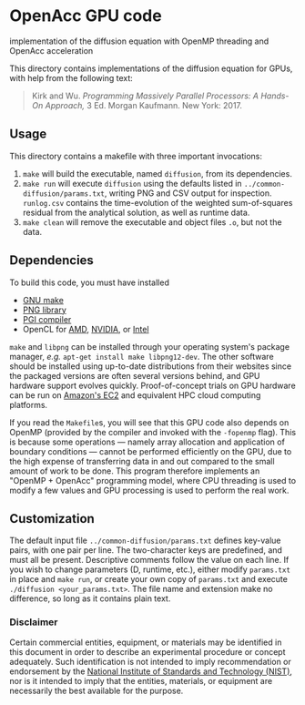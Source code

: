 # OpenAcc GPU code

implementation of the diffusion equation with
OpenMP threading and OpenAcc acceleration

This directory contains implementations of the diffusion equation for GPUs, with help from the following text:
> Kirk and Wu. *Programming Massively Parallel Processors: A Hands-On Approach,* 3 Ed. Morgan Kaufmann. New York: 2017.

## Usage

This directory contains a makefile with three important invocations:
 1. ```make``` will build the executable, named ```diffusion```,
    from its dependencies.
 2. ```make run``` will execute ```diffusion``` using the defaults listed in
    ```../common-diffusion/params.txt```, writing PNG and CSV output for
    inspection. ```runlog.csv``` contains the time-evolution of the weighted
    sum-of-squares residual from the analytical solution, as well as runtime
    data.
 3. ```make clean``` will remove the executable and object files ```.o```,
    but not the data.

## Dependencies

To build this code, you must have installed
 * [GNU make][_make]
 * [PNG library][_png]
 * [PGI compiler][_pgi]
 * OpenCL for [AMD][_amdcl], [NVIDIA][_nvcl], or [Intel][_icl]

```make``` and ```libpng``` can be installed through your operating
system's package manager, *e.g.* ```apt-get install make libpng12-dev```.
The other software should be installed using up-to-date distributions from
their websites since the packaged versions are often several versions behind,
and GPU hardware support evolves quickly. Proof-of-concept trials on GPU
hardware can be run on [Amazon's EC2][_aws] and equivalent HPC cloud computing
platforms.

If you read the ```Makefile```s, you will see that this GPU code also depends on
OpenMP (provided by the compiler and invoked with the ```-fopenmp``` flag). This
is because some operations &mdash; namely array allocation and application of
boundary conditions &mdash; cannot be performed efficiently on the GPU, due to
the high expense of transferring data in and out compared to the small amount of
work to be done. This program therefore implements an "OpenMP + OpenAcc"
programming model, where CPU threading is used to modify a few values and GPU
processing is used to perform the real work.

## Customization

The default input file ```../common-diffusion/params.txt``` defines key-value
pairs, with one pair per line. The two-character keys are predefined, and must
all be present. Descriptive comments follow the value on each line. If you wish
to change parameters (D, runtime, etc.), either modify ```params.txt``` in
place and ```make run```, or create your own copy of ```params.txt``` and
execute ```./diffusion <your_params.txt>```. The file name and extension make
no difference, so long as it contains plain text.

### Disclaimer

Certain commercial entities, equipment, or materials may be identified in this
document in order to describe an experimental procedure or concept adequately.
Such identification is not intended to imply recommendation or endorsement by
the [National Institute of Standards and Technology (NIST)](http://www.nist.gov),
nor is it intended to imply that the entities, materials, or equipment are
necessarily the best available for the purpose.

[_amdcl]:  https://github.com/RadeonOpenCompute/ROCm
[_aws]:    https://aws.amazon.com/ec2/Elastic-GPUs/
[_cuda]:   https://developer.nvidia.com/cuda-toolkit
[_icl]:    https://software.intel.com/en-us/articles/opencl-drivers
[_make]:   https://www.gnu.org/software/make/
[_mcuda]:  http://impact.crhc.illinois.edu/mcuda.aspx
[_nvcl]:   https://developer.nvidia.com/opencl
[_opencl]: https://www.khronos.org/opencl/
[_pgi]:    http://www.pgroup.com/products/community.htm
[_png]:    http://www.libpng.org/pub/png/libpng.html
